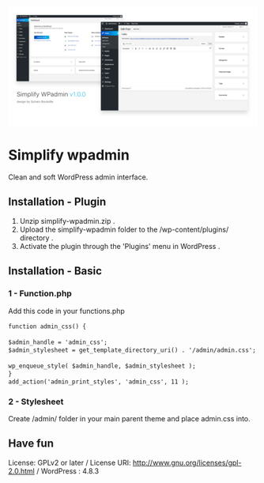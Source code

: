 ![banner](https://github.com/SylvainBTL/Simplify-WPadmin/blob/master/banner.jpg)


# Simplify wpadmin

Clean and soft WordPress admin interface.

## Installation - Plugin 

1. Unzip simplify-wpadmin.zip .
2. Upload the simplify-wpadmin folder to the /wp-content/plugins/ directory .
3. Activate the plugin through the 'Plugins' menu in WordPress .

## Installation - Basic 

###  1 - Function.php

Add this code in your functions.php

```
function admin_css() {

$admin_handle = 'admin_css';
$admin_stylesheet = get_template_directory_uri() . '/admin/admin.css';

wp_enqueue_style( $admin_handle, $admin_stylesheet );
}
add_action('admin_print_styles', 'admin_css', 11 );

```


### 2 - Stylesheet

Create /admin/ folder in your main parent theme and place admin.css into.


## Have fun

License: GPLv2 or later /
License URI: http://www.gnu.org/licenses/gpl-2.0.html /
WordPress : 4.8.3 

